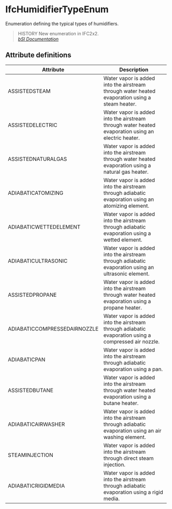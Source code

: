 IfcHumidifierTypeEnum
=====================
Enumeration defining the typical types of humidifiers.  
  
> HISTORY  New enumeration in IFC2x2.  
[ _bSI
Documentation_](https://standards.buildingsmart.org/IFC/DEV/IFC4_2/FINAL/HTML/schema/ifchvacdomain/lexical/ifchumidifiertypeenum.htm)


Attribute definitions
---------------------
| Attribute                    | Description                                                                                          |
|------------------------------|------------------------------------------------------------------------------------------------------|
| ASSISTEDSTEAM                | Water vapor is added into the airstream through water heated evaporation using a steam heater.       |
| ASSISTEDELECTRIC             | Water vapor is added into the airstream through water heated evaporation using an electric heater.   |
| ASSISTEDNATURALGAS           | Water vapor is added into the airstream through water heated evaporation using a natural gas heater. |
| ADIABATICATOMIZING           | Water vapor is added into the airstream through adiabatic evaporation using an atomizing element.    |
| ADIABATICWETTEDELEMENT       | Water vapor is added into the airstream through adiabatic evaporation using a wetted element.        |
| ADIABATICULTRASONIC          | Water vapor is added into the airstream through adiabatic evaporation using an ultrasonic element.   |
| ASSISTEDPROPANE              | Water vapor is added into the airstream through water heated evaporation using a propane heater.     |
| ADIABATICCOMPRESSEDAIRNOZZLE | Water vapor is added into the airstream through adiabatic evaporation using a compressed air nozzle. |
| ADIABATICPAN                 | Water vapor is added into the airstream through adiabatic evaporation using a pan.                   |
| ASSISTEDBUTANE               | Water vapor is added into the airstream through water heated evaporation using a butane heater.      |
| ADIABATICAIRWASHER           | Water vapor is added into the airstream through adiabatic evaporation using an air washing element.  |
| STEAMINJECTION               | Water vapor is added into the airstream through direct steam injection.                              |
| ADIABATICRIGIDMEDIA          | Water vapor is added into the airstream through adiabatic evaporation using a rigid media.           |

